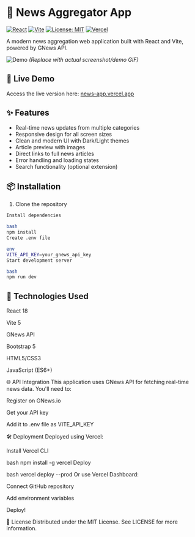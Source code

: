 # 📰 News Aggregator App

[![React](https://img.shields.io/badge/React-20232A?style=for-the-badge&logo=react&logoColor=61DAFB)](https://react.dev/)
[![Vite](https://img.shields.io/badge/Vite-B73BFE?style=for-the-badge&logo=vite&logoColor=FFD62E)](https://vitejs.dev/)
[![License: MIT](https://img.shields.io/badge/License-MIT-yellow.svg?style=for-the-badge)](https://opensource.org/licenses/MIT)
[![Vercel](https://img.shields.io/badge/Vercel-000000?style=for-the-badge&logo=vercel&logoColor=white)](https://news-app-template.vercel.app/)

A modern news aggregation web application built with React and Vite, powered by GNews API.

![Demo](https://via.placeholder.com/800x400.png?text=News+App+Demo+Screen+Recording) 
*(Replace with actual screenshot/demo GIF)*

## 🚀 Live Demo

Access the live version here: [news-app.vercel.app](https://news-app-template.vercel.app)

## ✨ Features

- Real-time news updates from multiple categories
- Responsive design for all screen sizes
- Clean and modern UI with Dark/Light themes
- Article preview with images
- Direct links to full news articles
- Error handling and loading states
- Search functionality (optional extension)

## 📦 Installation

1. Clone the repository
```bash
Install dependencies

bash
npm install
Create .env file

env
VITE_API_KEY=your_gnews_api_key
Start development server

bash
npm run dev

```
## 🔧 Technologies Used
React 18

Vite 5

GNews API

Bootstrap 5

HTML5/CSS3

JavaScript (ES6+)

🌐 API Integration
This application uses GNews API for fetching real-time news data. You'll need to:

Register on GNews.io

Get your API key

Add it to .env file as VITE_API_KEY

🛠 Deployment
Deployed using Vercel:

Install Vercel CLI

bash
npm install -g vercel
Deploy

bash
vercel deploy --prod
Or use Vercel Dashboard:

Connect GitHub repository

Add environment variables

Deploy!



📄 License
Distributed under the MIT License. See LICENSE for more information.
